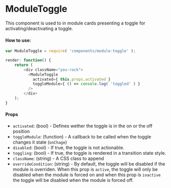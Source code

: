 ModuleToggle
=========

This component is used to in module cards presenting a toggle for activating/deactivating a toggle.

#### How to use:

```js
var ModuleToggle = require( 'components/module-toggle' );

render: function() {
	return (
		<div className="you-rock">
		  <ModuleToggle
			activated={ this.props.activated }
			toggleModule={ () => console.log( 'toggled' ) }
		  />
		</div>
	);
}
```

#### Props

* `activated`: (bool) - Defines wether the toggle is in the on or the off position
* `toggleModule`: (function) - A callback to be called when the toggle changes it state (`onChage`)
* `disabled`: (bool) - If true, the toggle is not actionable.
* `toggling`: (bool) - If true, the toggle is rendered in a transition state style.
* `className`: (string) - A CSS class to append
* `overrideCondition`: (string) - By default, the toggle will be disabled if the module is overriden. When this prop is `active`, the toggle will only be disabled when the module is forced on and when this prop is `inactive` the toggle will be disabled when the module is forced off.